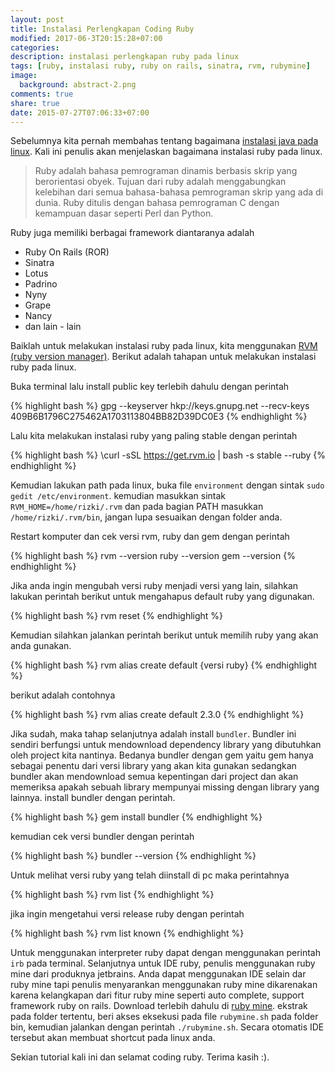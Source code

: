 ```yaml
---
layout: post
title: Instalasi Perlengkapan Coding Ruby
modified: 2017-06-3T20:15:28+07:00
categories:
description: instalasi perlengkapan ruby pada linux
tags: [ruby, instalasi ruby, ruby on rails, sinatra, rvm, rubymine]
image:
  background: abstract-2.png
comments: true
share: true
date: 2015-07-27T07:06:33+07:00
---
```


Sebelumnya kita pernah membahas tentang bagaimana [instalasi java pada linux](https://rizkimufrizal.github.io/instalasi-perlengkapan-coding-java/). Kali ini penulis akan menjelaskan bagaimana instalasi ruby pada linux.

>Ruby adalah bahasa pemrograman dinamis berbasis skrip yang berorientasi obyek. Tujuan dari ruby adalah menggabungkan kelebihan dari semua bahasa-bahasa pemrograman skrip yang ada di dunia. Ruby ditulis dengan bahasa pemrograman C dengan kemampuan dasar seperti Perl dan Python.

Ruby juga memiliki berbagai framework diantaranya adalah

- Ruby On Rails (ROR)
- Sinatra
- Lotus
- Padrino
- Nyny
- Grape
- Nancy
- dan lain - lain

Baiklah untuk melakukan instalasi ruby pada linux, kita menggunakan [RVM (ruby version manager)](https://rvm.io/). Berikut adalah tahapan untuk melakukan instalasi ruby pada linux.

Buka terminal lalu install public key terlebih dahulu dengan perintah

{% highlight bash %}
gpg --keyserver hkp://keys.gnupg.net --recv-keys 409B6B1796C275462A1703113804BB82D39DC0E3
{% endhighlight %}

Lalu kita melakukan instalasi ruby yang paling stable dengan perintah

{% highlight bash %}
\curl -sSL https://get.rvm.io | bash -s stable --ruby
{% endhighlight %}

Kemudian lakukan path pada linux, buka file `environment` dengan sintak `sudo gedit /etc/environment`. kemudian masukkan sintak `RVM_HOME=/home/rizki/.rvm` dan pada bagian PATH masukkan `/home/rizki/.rvm/bin`, jangan lupa sesuaikan dengan folder anda.

Restart komputer dan cek versi rvm, ruby dan gem dengan perintah

{% highlight bash %}
rvm --version
ruby --version
gem --version
{% endhighlight %}

Jika anda ingin mengubah versi ruby menjadi versi yang lain, silahkan lakukan perintah berikut untuk mengahapus default ruby yang digunakan.

{% highlight bash %}
rvm reset
{% endhighlight %}

Kemudian silahkan jalankan perintah berikut untuk memilih ruby yang akan anda gunakan.

{% highlight bash %}
rvm alias create default {versi ruby}
{% endhighlight %}

berikut adalah contohnya

{% highlight bash %}
rvm alias create default 2.3.0
{% endhighlight %}

Jika sudah, maka tahap selanjutnya adalah install `bundler`. Bundler ini sendiri berfungsi untuk mendownload dependency library yang dibutuhkan oleh project kita nantinya. Bedanya bundler dengan gem yaitu gem hanya sebagai penentu dari versi library yang akan kita gunakan sedangkan bundler akan mendownload semua kepentingan dari project dan akan memeriksa apakah sebuah library mempunyai missing dengan library yang lainnya. install bundler dengan perintah.

{% highlight bash %}
gem install bundler
{% endhighlight %}

kemudian cek versi bundler dengan perintah

{% highlight bash %}
bundler --version
{% endhighlight %}

Untuk melihat versi ruby yang telah diinstall di pc maka perintahnya

{% highlight bash %}
rvm list
{% endhighlight %}

jika ingin mengetahui versi release ruby dengan perintah

{% highlight bash %}
rvm list known
{% endhighlight %}

Untuk menggunakan interpreter ruby dapat dengan menggunakan perintah `irb` pada terminal. Selanjutnya untuk IDE ruby, penulis menggunakan ruby mine dari produknya jetbrains. Anda dapat menggunakan IDE selain dar ruby mine tapi penulis menyarankan menggunakan ruby mine dikarenakan karena kelangkapan dari fitur ruby mine seperti auto complete, support framework ruby on rails. Download terlebih dahulu di [ruby mine](https://www.jetbrains.com/ruby/). ekstrak pada folder tertentu, beri akses eksekusi pada file `rubymine.sh` pada folder bin, kemudian jalankan dengan perintah `./rubymine.sh`. Secara otomatis IDE tersebut akan membuat shortcut pada linux anda.

Sekian tutorial kali ini dan selamat coding ruby. Terima kasih :).
